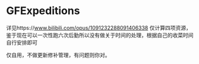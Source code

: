 # GFExpeditions
详见https://www.bilibili.com/opus/1091232288091406338
仅计算四项资源，鉴于现在可以一次性跑六次后勤所以没有做关于时间的处理，根据自己的收菜时间自行安排即可

仅自用，不做更新修补管理，有问题则你对。
